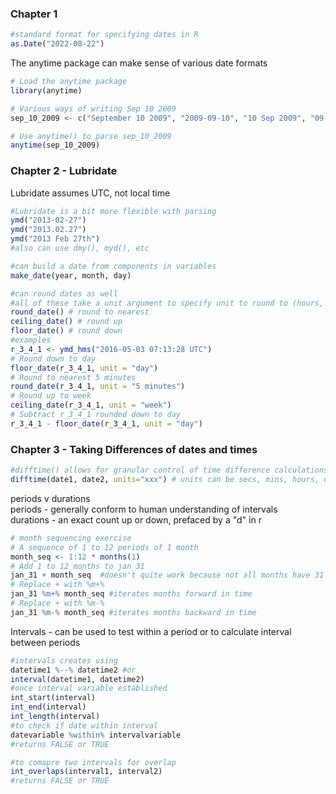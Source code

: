 ### Chapter 1  
``` r
#standard format for specifying dates in R
as.Date("2022-08-22")
```
The anytime package can make sense of various date formats  
``` r
# Load the anytime package
library(anytime)

# Various ways of writing Sep 10 2009
sep_10_2009 <- c("September 10 2009", "2009-09-10", "10 Sep 2009", "09-10-2009")

# Use anytime() to parse sep_10_2009
anytime(sep_10_2009)
```
### Chapter 2 - Lubridate  
Lubridate assumes UTC, not local time  
``` r
#Lubridate is a bit more flexible with parsing
ymd("2013-02-27")
ymd("2013.02.27")
ymd("2013 Feb 27th")
#also can use dmy(), myd(), etc

#can build a date from components in variables
make_date(year, month, day)

#can round dates as well
#all of these take a unit argument to specify unit to round to (hours, minute, day, week etc.
round_date() # round to nearest
ceiling_date() # round up
floor_date() # round down
#examples
r_3_4_1 <- ymd_hms("2016-05-03 07:13:28 UTC")
# Round down to day
floor_date(r_3_4_1, unit = "day")
# Round to nearest 5 minutes
round_date(r_3_4_1, unit = "5 minutes")
# Round up to week 
ceiling_date(r_3_4_1, unit = "week")
# Subtract r_3_4_1 rounded down to day
r_3_4_1 - floor_date(r_3_4_1, unit = "day")
```

### Chapter 3 - Taking Differences of dates and times  
```r
#difftime() allows for granular control of time difference calculations
difftime(date1, date2, units="xxx") # units can be secs, mins, hours, days, weeks
```
periods v durations  
periods - generally conform to human understanding of intervals  
durations - an exact count up or down, prefaced by a "d" in r    
```r
# month sequencing exercise
# A sequence of 1 to 12 periods of 1 month
month_seq <- 1:12 * months(1)
# Add 1 to 12 months to jan_31
jan_31 + month_seq  #doesn't quite work because not all months have 31 days
# Replace + with %m+%
jan_31 %m+% month_seq #iterates months forward in time
# Replace + with %m-%
jan_31 %m-% month_seq #iterates months backward in time
```  
Intervals  - can be used to test within a period or to calculate interval between periods  
```r
#intervals creates using
datetime1 %--% datetime2 #or
interval(datetime1, datetime2)
#once interval variable established
int_start(interval)
int_end(interval)
int_length(interval)
#to check if date within interval
datevariable %within% intervalvariable
#returns FALSE or TRUE

#to comapre two intervals for overlap
int_overlaps(interval1, interval2)
#returns FALSE or TRUE

```
